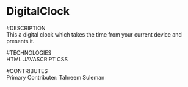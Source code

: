# DigitalClock

#DESCRIPTION
<br>
This a digital clock which takes the time from your current device and presents it.


#TECHNOLOGIES
<br>
HTML
JAVASCRIPT
CSS


#CONTRIBUTES
<br>
Primary Contributer: Tahreem Suleman
